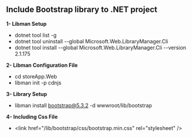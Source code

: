 
## Include Bootstrap library to .NET project

 **1- Libman Setup**

- dotnet tool list -g
- dotnet tool uninstall --global Microsoft.Web.LibraryManager.Cli
- dotnet tool install --global Microsoft.Web.LibraryManager.Cli --version 2.1.175

**2- Libman Configuration File**
- cd storeApp.Web
- libman init -p cdnjs

**3- Library Setup**
- libman install bootstrap@5.3.2 -d wwwroot/lib/bootstrap

**4- Including Css File**
-  \<link  href="/lib/bootstrap/css/bootstrap.min.css"  rel="stylesheet"  />
